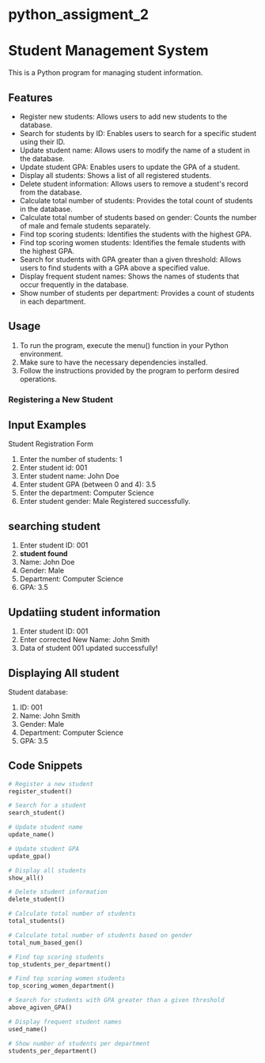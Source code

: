 # python_assigment_2
# Student Management System

This is a Python program for managing student information.

## Features

- Register new students: Allows users to add new students to the database.
- Search for students by ID: Enables users to search for a specific student using their ID.
- Update student name: Allows users to modify the name of a student in the database.
- Update student GPA: Enables users to update the GPA of a student.
- Display all students: Shows a list of all registered students.
- Delete student information: Allows users to remove a student's record from the database.
- Calculate total number of students: Provides the total count of students in the database.
- Calculate total number of students based on gender: Counts the number of male and female students separately.
- Find top scoring students: Identifies the students with the highest GPA.
- Find top scoring women students: Identifies the female students with the highest GPA.
- Search for students with GPA greater than a given threshold: Allows users to find students with a GPA above a specified value.
- Display frequent student names: Shows the names of students that occur frequently in the database.
- Show number of students per department: Provides a count of students in each department.
## Usage

1. To run the program, execute the menu() function in your Python environment.
2. Make sure to have the necessary dependencies installed.
3. Follow the instructions provided by the program to perform desired operations.


### Registering a New Student

## Input Examples
Student Registration Form
1. Enter the number of students: 1
2. Enter student id: 001
3. Enter student name: John Doe
4. Enter student GPA (between 0 and 4): 3.5
5. Enter the department: Computer Science
6. Enter student gender: Male
Registered successfully.


  ## searching student
1. Enter student ID: 001
2. ____student found____
3. Name: John Doe
4. Gender: Male
5. Department: Computer Science
6. GPA: 3.5

## Updatiing student information
1. Enter student ID: 001
2. Enter corrected New Name: John Smith
3. Data of student 001 updated successfully!

## Displaying All student
 Student database:

1. ID: 001
2. Name: John Smith
3. Gender: Male
4. Department: Computer Science
5. GPA: 3.5

## Code Snippets

```python
# Register a new student
register_student()

# Search for a student
search_student()

# Update student name
update_name()

# Update student GPA
update_gpa()

# Display all students
show_all()

# Delete student information
delete_student()

# Calculate total number of students
total_students()

# Calculate total number of students based on gender
total_num_based_gen()

# Find top scoring students
top_students_per_department()

# Find top scoring women students
top_scoring_women_department()

# Search for students with GPA greater than a given threshold
above_agiven_GPA()

# Display frequent student names
used_name()

# Show number of students per department
students_per_department()
